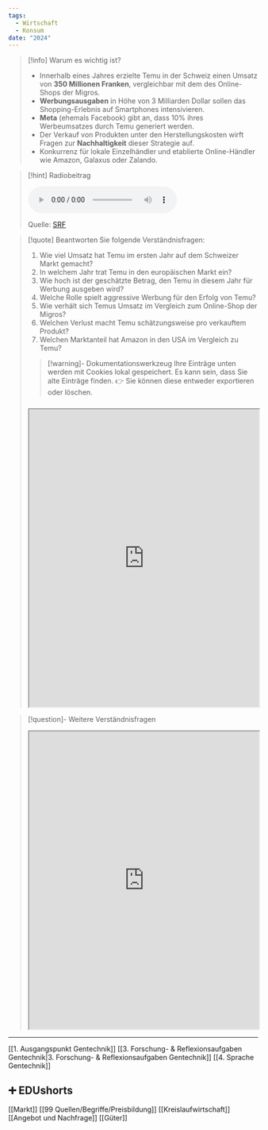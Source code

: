 ```yaml
---
tags:
  - Wirtschaft
  - Konsum
date: "2024"
---
```

>[!info] Warum es wichtig ist?
>- Innerhalb eines Jahres erzielte Temu in der Schweiz einen Umsatz von **350 Millionen Franken**, vergleichbar mit dem des Online-Shops der Migros.
>- **Werbungsausgaben** in Höhe von 3 Milliarden Dollar sollen das Shopping-Erlebnis auf Smartphones intensivieren.
>- **Meta** (ehemals Facebook) gibt an, dass 10% ihres Werbeumsatzes durch Temu generiert werden.
>- Der Verkauf von Produkten unter den Herstellungskosten wirft Fragen zur **Nachhaltigkeit** dieser Strategie auf.
>- Konkurrenz für lokale Einzelhändler und etablierte Online-Händler wie Amazon, Galaxus oder Zalando.

>[!hint] Radiobeitrag
>
><audio controls><source src="https://download-media.srf.ch/world/audio/SRF-4-News/2024/03/G-erath.mp3"></audio>
>
>Quelle: [SRF](https://www.srf.ch/play/radio/redirect/detail/31ba0711-5be0-477d-8f72-0c18fed3a0ae)

>[!quote] Beantworten Sie folgende Verständnisfragen:
>1. Wie viel Umsatz hat Temu im ersten Jahr auf dem Schweizer Markt gemacht?
>2. In welchem Jahr trat Temu in den europäischen Markt ein?
>3. Wie hoch ist der geschätzte Betrag, den Temu in diesem Jahr für Werbung ausgeben wird?
>4. Welche Rolle spielt aggressive Werbung für den Erfolg von Temu?
>5. Wie verhält sich Temus Umsatz im Vergleich zum Online-Shop der Migros?
>6. Welchen Verlust macht Temu schätzungsweise pro verkauftem Produkt?
>7. Welchen Marktanteil hat Amazon in den USA im Vergleich zu Temu?
>
>>[!warning]- Dokumentationswerkzeug 
>Ihre Einträge unten werden mit Cookies lokal gespeichert. Es kann sein, dass Sie alte Einträge finden. 
>👉 Sie können diese entweder exportieren oder löschen.
>#####
><iframe width="100%" height="600" src="https://app.Lumi.education/run/dw_E7K" allowfullscreen allow="geolocation *; autoplay; encrypted-media"></iframe>


>[!question]- Weitere Verständnisfragen
><iframe width="100%" height="600" src="https://app.Lumi.education/run/_NKqmd" allowfullscreen allow="geolocation *; autoplay; encrypted-media"></iframe>

---
[[1. Ausgangspunkt Gentechnik]]
[[3. Forschung- & Reflexionsaufgaben Gentechnik|3. Forschung- & Reflexionsaufgaben Gentechnik]]
[[4. Sprache Gentechnik]]

## ➕ EDUshorts
[[Markt]]
[[99 Quellen/Begriffe/Preisbildung]]
[[Kreislaufwirtschaft]]
[[Angebot und Nachfrage]]
[[Güter]]